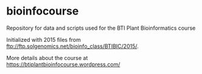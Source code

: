 # bioinfocourse
Repository for data and scripts used for the BTI Plant Bioinformatics course

Initialized with 2015 files from ftp://ftp.solgenomics.net/bioinfo_class/BTIBIC/2015/.

More details about the course at https://btiplantbioinfocourse.wordpress.com/